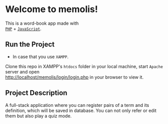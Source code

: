 # Welcome to memolis!

This is a word-book app made with<br/>
[`PHP`](https://www.php.net/) + [`JavaScript`](https://developer.mozilla.org/docs/Web/JavaScript).

## Run the Project

- In case that you use `XAMPP`.

Clone this repo in XAMPP's `htdocs` folder in your local machine, start `Apache` server and open\
[http://localhost/memolis/login/login.php](http://localhost/memolis/login/login.php) in your browser to view it.

## Project Description

A full-stack application where you can register pairs of a term and its definition, which will be saved in database. You can not only refer or edit them but also play a quiz mode.
